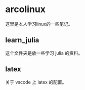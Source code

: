# arcolinux
这里是本人学习linux的一些笔记。


## learn_julia
这个文件夹是放一些学习 julia 的资料。

## latex 
关于 vscode 上 latex 的配置。 
